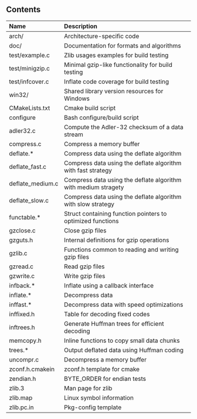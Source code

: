 Contents
--------

| Name             | Description                                                    |
|:-----------------|:---------------------------------------------------------------|
| arch/            | Architecture-specific code                                     |
| doc/             | Documentation for formats and algorithms                       |
| test/example.c   | Zlib usages examples for build testing                         |
| test/minigzip.c  | Minimal gzip-like functionality for build testing              |
| test/infcover.c  | Inflate code coverage for build testing                        |
| win32/           | Shared library version resources for Windows                   |
| CMakeLists.txt   | Cmake build script                                             |
| configure        | Bash configure/build script                                    |
| adler32.c        | Compute the Adler-32 checksum of a data stream                 |
| compress.c       | Compress a memory buffer                                       |
| deflate.*        | Compress data using the deflate algorithm                      |
| deflate_fast.c   | Compress data using the deflate algorithm with fast strategy   |
| deflate_medium.c | Compress data using the deflate algorithm with medium stragety |
| deflate_slow.c   | Compress data using the deflate algorithm with slow strategy   |
| functable.*      | Struct containing function pointers to optimized functions     |
| gzclose.c        | Close gzip files                                               |
| gzguts.h         | Internal definitions for gzip operations                       |
| gzlib.c          | Functions common to reading and writing gzip files             |
| gzread.c         | Read gzip files                                                |
| gzwrite.c        | Write gzip files                                               |
| infback.*        | Inflate using a callback interface                             |
| inflate.*        | Decompress data                                                |
| inffast.*        | Decompress data with speed optimizations                       |
| inffixed.h       | Table for decoding fixed codes                                 |
| inftrees.h       | Generate Huffman trees for efficient decoding                  |
| memcopy.h        | Inline functions to copy small data chunks                     |
| trees.*          | Output deflated data using Huffman coding                      |
| uncompr.c        | Decompress a memory buffer                                     |
| zconf.h.cmakein  | zconf.h template for cmake                                     |
| zendian.h        | BYTE_ORDER for endian tests                                    |
| zlib.3           | Man page for zlib                                              |
| zlib.map         | Linux symbol information                                       |
| zlib.pc.in       | Pkg-config template                                            |
